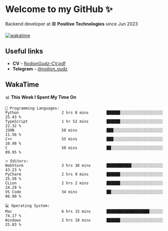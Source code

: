 # Welcome to my GitHub ✨

Backend developer at 🟥 **Positive Technologies** since Jun 2023

[![wakatime](https://wakatime.com/badge/user/f84f6fea-179f-4f5d-a4f0-4e45b7070455.svg)](https://wakatime.com/@f84f6fea-179f-4f5d-a4f0-4e45b7070455)  

  
## Useful links
- **CV** – [RodionGudz-CV.pdf](https://github.com/rodion-gudz/rodion-gudz/files/12843067/RodionGudz-CV.pdf)
- **Telegram** – [@rodion_gudz](https://t.me/rodion_gudz)

## WakaTime

<!--START_SECTION:waka-->
📊 **This Week I Spent My Time On** 

```text
💬 Programming Languages: 
Python                   2 hrs 8 mins        ██████░░░░░░░░░░░░░░░░░░░   25.43 % 
TypeScript               1 hr 52 mins        ██████░░░░░░░░░░░░░░░░░░░   22.32 % 
JSON                     58 mins             ███░░░░░░░░░░░░░░░░░░░░░░   11.56 % 
C++                      55 mins             ███░░░░░░░░░░░░░░░░░░░░░░   10.98 % 
C                        50 mins             ██░░░░░░░░░░░░░░░░░░░░░░░   09.95 % 

🔥 Editors: 
WebStorm                 3 hrs 38 mins       ███████████░░░░░░░░░░░░░░   43.23 % 
PyCharm                  2 hrs 9 mins        ██████░░░░░░░░░░░░░░░░░░░   25.58 % 
CLion                    2 hrs 2 mins        ██████░░░░░░░░░░░░░░░░░░░   24.29 % 
VS Code                  34 mins             ██░░░░░░░░░░░░░░░░░░░░░░░   06.90 % 

💻 Operating System: 
Mac                      6 hrs 15 mins       ███████████████████░░░░░░   74.17 % 
Windows                  2 hrs 10 mins       ██████░░░░░░░░░░░░░░░░░░░   25.83 % 
```


<!--END_SECTION:waka-->
